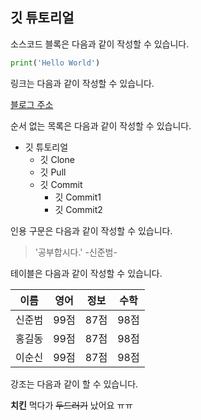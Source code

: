 ## 깃 튜토리얼

소스코드 블록은 다음과 같이 작성할 수 있습니다.

```python
print('Hello World')
```


링크는 다음과 같이 작성할 수 있습니다.

[블로그 주소](https://www.naver.com)


순서 없는 목록은 다음과 같이 작성할 수 있습니다.

* 깃 튜토리얼
  * 깃 Clone
  * 깃 Pull
  * 깃 Commit
    * 깃 Commit1
    * 깃 Commit2


인용 구문은 다음과 같이 작성할 수 있습니다.

> '공부합시다.' -신준범-


테이블은 다음과 같이 작성할 수 있습니다.

이름|영어|정보|수학
---|---|---|---|
신준범|99점|87점|98점
홍길동|99점|87점|98점
이순신|99점|87점|98점


강조는 다음과 같이 할 수 있습니다.

**치킨** 먹다가 ~~두드러기~~ 났어요 ㅠㅠ
